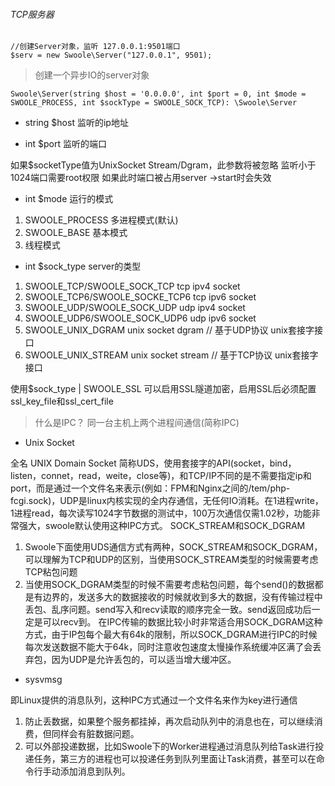 ###### TCP服务器

```
//创建Server对象，监听 127.0.0.1:9501端口
$serv = new Swoole\Server("127.0.0.1", 9501); 
```
> 创建一个异步IO的server对象
```
Swoole\Server(string $host = '0.0.0.0', int $port = 0, int $mode = SWOOLE_PROCESS, int $sockType = SWOOLE_SOCK_TCP): \Swoole\Server
```
- string $host 
监听的ip地址

- int $port
监听的端口

如果$socketType值为UnixSocket Stream/Dgram，此参数将被忽略
监听小于1024端口需要root权限
如果此时端口被占用server ->start时会失效

- int $mode
运行的模式
1. SWOOLE_PROCESS 多进程模式(默认)
2. SWOOLE_BASE 基本模式
3. 线程模式 

- int $sock_type
server的类型
1. SWOOLE_TCP/SWOOLE_SOCK_TCP tcp ipv4 socket
2. SWOOLE_TCP6/SWOOLE_SOCKE_TCP6 tcp ipv6 socket
3. SWOOLE_UDP/SWOOLE_SOCK_UDP udp ipv4 socket
4. SWOOLE_UDP6/SWOOLE_SOCK_UDP6 udp ipv6 socket
5. SWOOLE_UNIX_DGRAM unix socket dgram // 基于UDP协议 unix套接字接口
6. SWOOLE_UNIX_STREAM unix socket stream // 基于TCP协议 unix套接字接口

使用$sock_type | SWOOLE_SSL 可以启用SSL隧道加密，启用SSL后必须配置ssl_key_file和ssl_cert_file

> 什么是IPC？
同一台主机上两个进程间通信(简称IPC)

- Unix Socket

全名 UNIX Domain Socket 简称UDS，使用套接字的API(socket，bind，listen，connet，read，weite，close等)，和TCP/IP不同的是不需要指定ip和port，而是通过一个文件名来表示(例如：FPM和Nginx之间的/tem/php-fcgi.sock)，UDP是linux内核实现的全内存通信，无任何IO消耗。在1进程write，1进程read，每次读写1024字节数据的测试中，100万次通信仅需1.02秒，功能非常强大，swoole默认使用这种IPC方式。
SOCK_STREAM和SOCK_DGRAM
1. Swoole下面使用UDS通信方式有两种，SOCK_STREAM和SOCK_DGRAM，可以理解为TCP和UDP的区别，当使用SOCK_STREAM类型的时候需要考虑TCP粘包问题
2. 当使用SOCK_DGRAM类型的时候不需要考虑粘包问题，每个send()的数据都是有边界的，发送多大的数据接收的时候就收到多大的数据，没有传输过程中丢包、乱序问题。send写入和recv读取的顺序完全一致。send返回成功后一定是可以recv到。
在IPC传输的数据比较小时非常适合用SOCK_DGRAM这种方式，由于IP包每个最大有64k的限制，所以SOCK_DGRAM进行IPC的时候每次发送数据不能大于64k，同时注意收包速度太慢操作系统缓冲区满了会丢弃包，因为UDP是允许丢包的，可以适当增大缓冲区。

- sysvmsg

即Linux提供的消息队列，这种IPC方式通过一个文件名来作为key进行通信
1. 防止丢数据，如果整个服务都挂掉，再次启动队列中的消息也在，可以继续消费，但同样会有脏数据问题。
2. 可以外部投递数据，比如Swoole下的Worker进程通过消息队列给Task进行投递任务，第三方的进程也可以投递任务到队列里面让Task消费，甚至可以在命令行手动添加消息到队列。